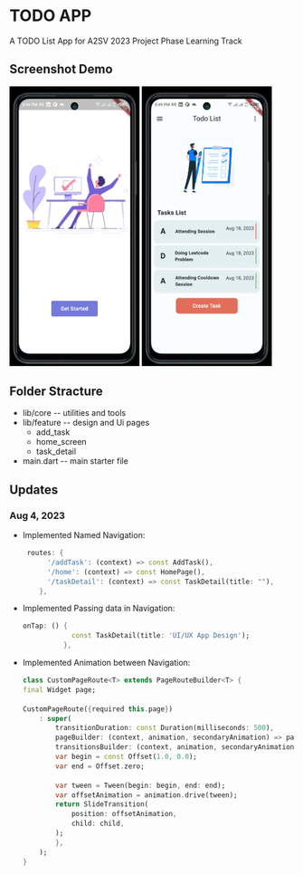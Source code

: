 # TODO APP

A TODO List App for A2SV 2023 Project Phase Learning Track

## Screenshot Demo

<img src="screenshot/image1.jpg" alt="Mobile App Screenshot" width="230" >
<img src="screenshot/image2.jpg" alt="Mobile App Screenshot" width="230"  >

## Folder Stracture

- lib/core  -- utilities and tools
- lib/feature  -- design and Ui pages
    - add_task 
    - home_screen
    - task_detail
- main.dart  --  main starter file

## Updates

### Aug 4, 2023

- Implemented Named Navigation:
  ```dart
   routes: {
        '/addTask': (context) => const AddTask(),
        '/home': (context) => const HomePage(),
        '/taskDetail': (context) => const TaskDetail(title: ""),
      },
- Implemented Passing data in Navigation:
  ```dart
  onTap: () {
              const TaskDetail(title: 'UI/UX App Design');
            },
- Implemented Animation between Navigation:
    ```dart
    class CustomPageRoute<T> extends PageRouteBuilder<T> {
    final Widget page;

    CustomPageRoute({required this.page})
        : super(
            transitionDuration: const Duration(milliseconds: 500),
            pageBuilder: (context, animation, secondaryAnimation) => page,
            transitionsBuilder: (context, animation, secondaryAnimation, child) {
            var begin = const Offset(1.0, 0.0);
            var end = Offset.zero;

            var tween = Tween(begin: begin, end: end);
            var offsetAnimation = animation.drive(tween);
            return SlideTransition(
                position: offsetAnimation,
                child: child,
            );
            },
        );
    }

